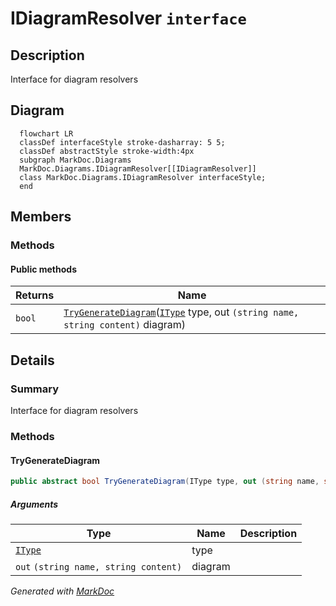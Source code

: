# IDiagramResolver `interface`

## Description
Interface for diagram resolvers

## Diagram
```mermaid
  flowchart LR
  classDef interfaceStyle stroke-dasharray: 5 5;
  classDef abstractStyle stroke-width:4px
  subgraph MarkDoc.Diagrams
  MarkDoc.Diagrams.IDiagramResolver[[IDiagramResolver]]
  class MarkDoc.Diagrams.IDiagramResolver interfaceStyle;
  end
```

## Members
### Methods
#### Public  methods
| Returns | Name |
| --- | --- |
| `bool` | [`TryGenerateDiagram`](#trygeneratediagram)([`IType`](../members/types/IType.md) type, out `(string name, string content)` diagram) |

## Details
### Summary
Interface for diagram resolvers

### Methods
#### TryGenerateDiagram
```csharp
public abstract bool TryGenerateDiagram(IType type, out (string name, string content) diagram)
```
##### Arguments
| Type | Name | Description |
| --- | --- | --- |
| [`IType`](../members/types/IType.md) | type |   |
| `out` `(string name, string content)` | diagram |   |

*Generated with* [*MarkDoc*](https://github.com/hailstorm75/MarkDoc.Core)
